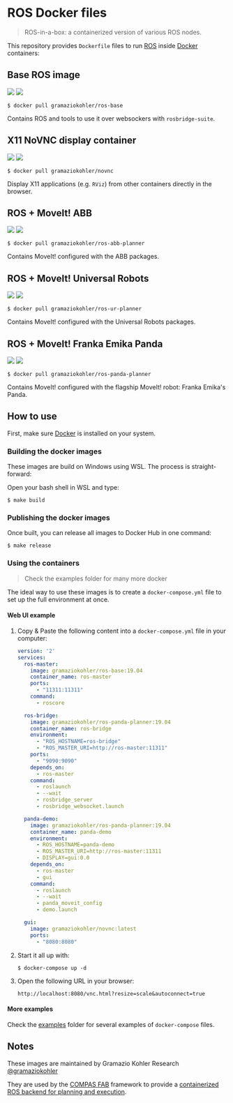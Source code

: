 # ROS Docker files

> ROS-in-a-box: a containerized version of various ROS nodes.

This repository provides `Dockerfile` files to run [ROS](https://ros.org) inside [Docker](https://www.docker.com/) containers:

## Base ROS image

[![](https://images.microbadger.com/badges/version/gramaziokohler/ros-base.svg)](https://hub.docker.com/r/gramaziokohler/ros-base)
[![](https://images.microbadger.com/badges/image/gramaziokohler/ros-base.svg)](https://microbadger.com/images/gramaziokohler/ros-base)

    $ docker pull gramaziokohler/ros-base

Contains ROS and tools to use it over websockers with `rosbridge-suite`.

## X11 NoVNC display container

[![](https://images.microbadger.com/badges/version/gramaziokohler/novnc.svg)](https://hub.docker.com/r/gramaziokohler/novnc)
[![](https://images.microbadger.com/badges/image/gramaziokohler/novnc.svg)](https://microbadger.com/images/gramaziokohler/novnc)

    $ docker pull gramaziokohler/novnc

Display X11 applications (e.g. `RViz`) from other containers directly in the browser.

## ROS + MoveIt! ABB

[![](https://images.microbadger.com/badges/version/gramaziokohler/ros-abb-planner.svg)](https://hub.docker.com/r/gramaziokohler/ros-abb-planner)
[![](https://images.microbadger.com/badges/image/gramaziokohler/ros-abb-planner.svg)](https://microbadger.com/images/gramaziokohler/ros-abb-planner)

    $ docker pull gramaziokohler/ros-abb-planner

Contains MoveIt! configured with the ABB packages.

## ROS + MoveIt! Universal Robots

[![](https://images.microbadger.com/badges/version/gramaziokohler/ros-ur-planner.svg)](https://hub.docker.com/r/gramaziokohler/ros-ur-planner)
[![](https://images.microbadger.com/badges/image/gramaziokohler/ros-ur-planner.svg)](https://microbadger.com/images/gramaziokohler/ros-ur-planner)

    $ docker pull gramaziokohler/ros-ur-planner

Contains MoveIt! configured with the Universal Robots packages.

## ROS + MoveIt! Franka Emika Panda

[![](https://images.microbadger.com/badges/version/gramaziokohler/ros-panda-planner.svg)](https://hub.docker.com/r/gramaziokohler/ros-panda-planner)
[![](https://images.microbadger.com/badges/image/gramaziokohler/ros-panda-planner.svg)](https://microbadger.com/images/gramaziokohler/ros-panda-planner)

    $ docker pull gramaziokohler/ros-panda-planner

Contains MoveIt! configured with the flagship MoveIt! robot: Franka Emika's
Panda.

## How to use

First, make sure [Docker](https://www.docker.com/) is installed on your system.

### Building the docker images

These images are build on Windows using WSL. The process is straight-forward:

Open your bash shell in WSL and type:

    $ make build

### Publishing the docker images

Once built, you can release all images to Docker Hub in one command:

    $ make release

### Using the containers

> Check the examples folder for many more docker

The ideal way to use these images is to create a `docker-compose.yml` file to set up the full environment at once.

#### Web UI example

1. Copy & Paste the following content into a `docker-compose.yml` file in your computer:

    ```yaml
    version: '2'
    services:
      ros-master:
        image: gramaziokohler/ros-base:19.04
        container_name: ros-master
        ports:
          - "11311:11311"
        command:
          - roscore

      ros-bridge:
        image: gramaziokohler/ros-panda-planner:19.04
        container_name: ros-bridge
        environment:
          - "ROS_HOSTNAME=ros-bridge"
          - "ROS_MASTER_URI=http://ros-master:11311"
        ports:
          - "9090:9090"
        depends_on:
          - ros-master
        command:
          - roslaunch
          - --wait
          - rosbridge_server
          - rosbridge_websocket.launch

      panda-demo:
        image: gramaziokohler/ros-panda-planner:19.04
        container_name: panda-demo
        environment:
          - ROS_HOSTNAME=panda-demo
          - ROS_MASTER_URI=http://ros-master:11311
          - DISPLAY=gui:0.0
        depends_on:
          - ros-master
          - gui
        command:
          - roslaunch
          - --wait
          - panda_moveit_config
          - demo.launch

      gui:
        image: gramaziokohler/novnc:latest
        ports:
          - "8080:8080"
    ```

2. Start it all up with:

       $ docker-compose up -d

3. Open the following URL in your browser:

       http://localhost:8080/vnc.html?resize=scale&autoconnect=true


#### More examples

Check the [examples](examples) folder for several examples of `docker-compose` files.

## Notes

These images are maintained by Gramazio Kohler Research
[@gramaziokohler](https://github.com/gramaziokohler>)

They are used by the [COMPAS FAB](https://gramaziokohler.github.io/compas_fab) framework
to provide a [containerized ROS backend for planning and execution](https://gramaziokohler.github.io/compas_fab/latest/backends/ros.html#ros-on-docker-1).
